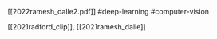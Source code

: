 [[2022ramesh_dalle2.pdf]]
#deep-learning #computer-vision

[[2021radford_clip]], [[2021ramesh_dalle]]

